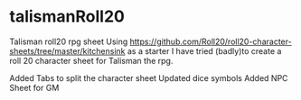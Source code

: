 # talismanRoll20
Talisman roll20 rpg sheet
Using https://github.com/Roll20/roll20-character-sheets/tree/master/kitchensink as a starter I have tried (badly)to create a roll 20 character sheet for Talisman the rpg.  

Added Tabs to split the character sheet
Updated dice symbols
Added NPC Sheet for GM
